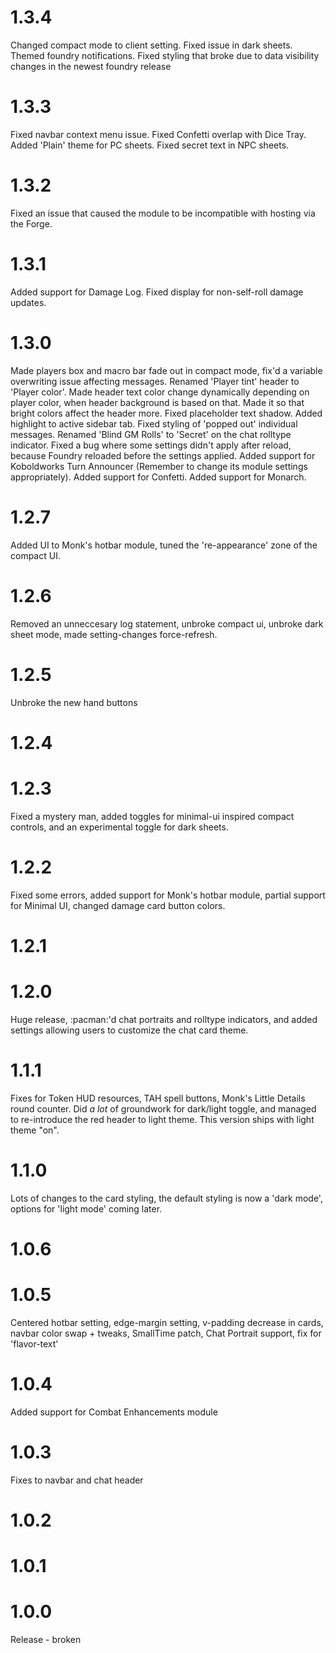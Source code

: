 # 1.3.4
Changed compact mode to client setting. Fixed issue in dark sheets. Themed foundry notifications.
Fixed styling that broke due to data visibility changes in the newest foundry release

# 1.3.3
Fixed navbar context menu issue. Fixed Confetti overlap with Dice Tray. Added 'Plain' theme for PC sheets. Fixed secret text in NPC sheets.
# 1.3.2
Fixed an issue that caused the module to be incompatible with hosting via the Forge.
# 1.3.1
Added support for Damage Log.
Fixed display for non-self-roll damage updates.
# 1.3.0
Made players box and macro bar fade out in compact mode, fix'd a variable overwriting issue affecting messages.
Renamed 'Player tint' header to 'Player color'. Made header text color change dynamically depending on player color, when header background is based on that. Made it so that bright colors affect the header more.
Fixed placeholder text shadow. Added highlight to active sidebar tab. Fixed styling of 'popped out' individual messages. Renamed 'Blind GM Rolls' to 'Secret' on the chat rolltype indicator.
Fixed a bug where some settings didn't apply after reload, because Foundry reloaded before the settings applied.
Added support for Koboldworks Turn Announcer (Remember to change its module settings appropriately).
Added support for Confetti.
Added support for Monarch.
# 1.2.7
Added UI to Monk's hotbar module, tuned the 're-appearance' zone of the compact UI.
# 1.2.6
Removed an unneccesary log statement, unbroke compact ui, unbroke dark sheet mode, made setting-changes force-refresh.
# 1.2.5
Unbroke the new hand buttons
# 1.2.4
# 1.2.3
Fixed a mystery man, added toggles for minimal-ui inspired compact controls, and an experimental toggle for dark sheets.
# 1.2.2
Fixed some errors, added support for Monk's hotbar module, partial support for Minimal UI, changed damage card button colors.
# 1.2.1
# 1.2.0
Huge release, :pacman:'d chat portraits and rolltype indicators, and added settings allowing users to customize the chat card theme.
# 1.1.1
Fixes for Token HUD resources, TAH spell buttons, Monk's Little Details round counter.
Did *a lot* of groundwork for dark/light toggle, and managed to re-introduce the red header to light theme. This version ships with light theme "on".
# 1.1.0
Lots of changes to the card styling, the default styling is now a 'dark mode', options for 'light mode' coming later.
# 1.0.6
# 1.0.5
Centered hotbar setting, edge-margin setting, v-padding decrease in cards, navbar color swap + tweaks, SmallTime patch, Chat Portrait support, fix for 'flavor-text'
# 1.0.4
Added support for Combat Enhancements module
# 1.0.3
Fixes to navbar and chat header
# 1.0.2
# 1.0.1
# 1.0.0
Release - broken
